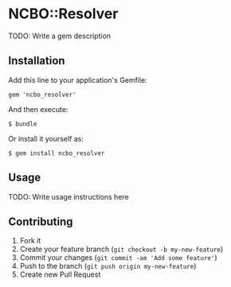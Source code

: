 # NCBO::Resolver

TODO: Write a gem description

## Installation

Add this line to your application's Gemfile:

    gem 'ncbo_resolver'

And then execute:

    $ bundle

Or install it yourself as:

    $ gem install ncbo_resolver

## Usage

TODO: Write usage instructions here

## Contributing

1. Fork it
2. Create your feature branch (`git checkout -b my-new-feature`)
3. Commit your changes (`git commit -am 'Add some feature'`)
4. Push to the branch (`git push origin my-new-feature`)
5. Create new Pull Request
